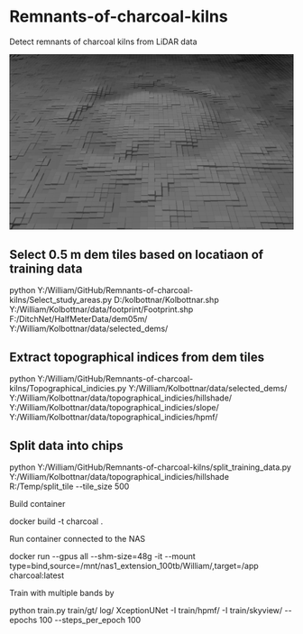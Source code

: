 # Remnants-of-charcoal-kilns
Detect remnants of charcoal kilns from LiDAR data

![alt text](BlackWhite_large_zoom_wide2.png)


## Select 0.5 m dem tiles based on locatiaon of training data
python Y:/William/GitHub/Remnants-of-charcoal-kilns/Select_study_areas.py D:/kolbottnar/Kolbottnar.shp Y:/William/Kolbottnar/data/footprint/Footprint.shp F:/DitchNet/HalfMeterData/dem05m/ Y:/William/Kolbottnar/data/selected_dems/

## Extract topographical indices from dem tiles
python Y:/William/GitHub/Remnants-of-charcoal-kilns/Topographical_indicies.py Y:/William/Kolbottnar/data/selected_dems/ Y:/William/Kolbottnar/data/topographical_indicies/hillshade/ Y:/William/Kolbottnar/data/topographical_indicies/slope/ Y:/William/Kolbottnar/data/topographical_indicies/hpmf/

## Split data into chips
python Y:/William/GitHub/Remnants-of-charcoal-kilns/split_training_data.py Y:/William/Kolbottnar/data/topographical_indicies/hillshade R:/Temp/split_tile --tile_size 500

Build container

docker build -t charcoal .

Run container connected to the NAS

docker run --gpus all --shm-size=48g -it --mount type=bind,source=/mnt/nas1_extension_100tb/William/,target=/app charcoal:latest

Train with multiple bands by 

python train.py train/gt/ log/ XceptionUNet -I train/hpmf/ -I train/skyview/ --epochs 100 --steps_per_epoch 100
